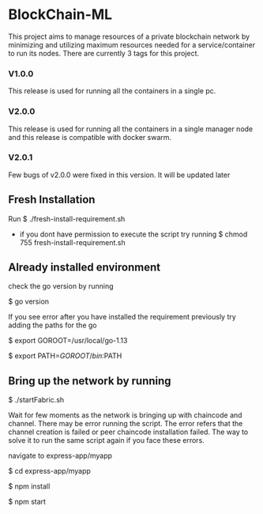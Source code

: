 # BlockChain-ML
This project aims to manage resources of a private blockchain network by minimizing and utilizing maximum resources needed for a service/container to run its nodes.
There are currently 3 tags for this project.
### V1.0.0
This release is used for running all the containers in a single pc.
### V2.0.0
This release is used for running all the containers in a single manager node and this release is compatible with docker swarm.
### V2.0.1
Few bugs of v2.0.0 were fixed in this version. It will be updated later

## Fresh Installation 
Run $ ./fresh-install-requirement.sh 

* if you dont have permission to execute the script try running $ chmod 755 fresh-install-requirement.sh 

## Already installed environment

check the go version by running

$ go version

If you see error after you have installed the requirement previously try adding the paths for the go

$ export GOROOT=/usr/local/go-1.13

$ export PATH=$GOROOT/bin:$PATH

## Bring up the network by running 

$ ./startFabric.sh

Wait for few moments as the network is bringing up with chaincode and channel. There may be error running the script. The error refers that the channel creation is failed or peer chaincode installation failed. The way to solve it to run the same script again if you face these errors.

navigate to express-app/myapp

$ cd express-app/myapp

$ npm install

$ npm start
